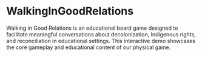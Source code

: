 # WalkingInGoodRelations
Walking in Good Relations is an educational board game designed to facilitate meaningful conversations about decolonization, Indigenous rights, and reconciliation in educational settings. This interactive demo showcases the core gameplay and educational content of our physical game.
